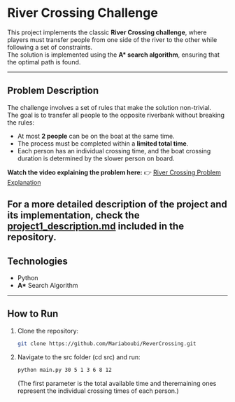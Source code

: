 # River Crossing Challenge 

This project implements the classic **River Crossing challenge**, where players must transfer people from one side of the river to the other while following a set of constraints.  
The solution is implemented using the **A\* search algorithm**, ensuring that the optimal path is found.

---
## Problem Description
The challenge involves a set of rules that make the solution non-trivial.  
The goal is to transfer all people to the opposite riverbank without breaking the rules:

- At most **2 people** can be on the boat at the same time.  
- The process must be completed within a **limited total time**.  
- Each person has an individual crossing time, and the boat crossing duration is determined by the slower person on board.  


**Watch the video explaining the problem here:** 
👉 [River Crossing Problem Explanation](https://www.youtube.com/watch?v=5n6xmaS1D2A)  

   For a more detailed description of the project and its implementation, check the [project1_description.md](project1_description.md) included in the repository.
---

## Technologies
- Python  
- **A\*** Search Algorithm  

---

## How to Run
1. Clone the repository:
   ```bash
   git clone https://github.com/Mariaboubi/ReverCrossing.git
2. Navigate to the src folder (cd src) and run:
      ```bash
    python main.py 30 5 1 3 6 8 12
   ```
    (The first parameter is the total available time and theremaining ones represent the individual crossing times of each person.)

